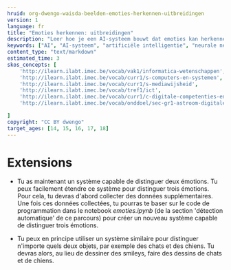 ```yaml
---
hruid: org-dwengo-waisda-beelden-emoties-herkennen-uitbreidingen
version: 1
language: fr
title: "Emoties herkennen: uitbreidingen"
description: "Leer hoe je een AI-systeem bouwt dat emoties kan herkennen."
keywords: ["AI", "AI-systeem", "artificiële intelligentie", "neurale netwerken", "classificatie", "beelden", "emoties"]
content_type: "text/markdown"
estimated_time: 3
skos_concepts: [
    'http://ilearn.ilabt.imec.be/vocab/vak1/informatica-wetenschappen', 
    'http://ilearn.ilabt.imec.be/vocab/curr1/s-computers-en-systemen',
    'http://ilearn.ilabt.imec.be/vocab/curr1/s-mediawijsheid',
    'http://ilearn.ilabt.imec.be/vocab/tref1/ict',
    'http://ilearn.ilabt.imec.be/vocab/curr1/c-digitale-competenties-en-mediawijsheid',
    'http://ilearn.ilabt.imec.be/vocab/onddoel/sec-gr1-astroom-digitale-competenties-en-mediawijsheid-4.5',

]
copyright: "CC BY dwengo"
target_ages: [14, 15, 16, 17, 18]
---
```


# Extensions

* Tu as maintenant un système capable de distinguer deux émotions. Tu peux facilement étendre ce système pour distinguer trois émotions. Pour cela, tu devras d'abord collecter des données supplémentaires. Une fois ces données collectées, tu pourras te baser sur le code de programmation dans le notebook *emoties.ipynb* (de la section 'détection automatique' de ce parcours) pour créer un nouveau système capable de distinguer trois émotions.

* Tu peux en principe utiliser un système similaire pour distinguer n'importe quels deux objets, par exemple des chats et des chiens. Tu devras alors, au lieu de dessiner des smileys, faire des dessins de chats et de chiens.
